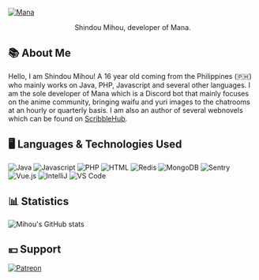 [![Mana](https://cdn.manabot.fun/images/test.png)](https://manabot.fun)
<div align="center">
Shindou Mihou, developer of Mana.
</div>

## 📚 About Me
Hello, I am Shindou Mihou! A 16 year old coming from the Philippines (🇵🇭) who mainly works on Java, PHP, Javascript and several other languages. I am the sole developer of 
Mana which is a Discord bot that mainly focuses on the anime community, bringing waifu and yuri images to the chatrooms at an hourly or quarterly basis. I am also an
author of several webnovels which can be found on [ScribbleHub](https://www.scribblehub.com/profile/24680/mihou/).

## 🖥️ Languages & Technologies Used
![Java](https://img.shields.io/badge/Language-Java-yellow?style=flat&logo=java)
![Javascript](https://img.shields.io/badge/Language-Javascript-yellow?style=flat&logo=javascript)
![PHP](https://img.shields.io/badge/Language-PHP-blue?style=flat&logo=php)
![HTML](https://img.shields.io/badge/Language-HTML-orange?style=flat&logo=HTML5)
![Redis](https://img.shields.io/badge/Technology-Redis-red?style=flat&logo=Redis)
![MongoDB](https://img.shields.io/badge/Technology-MongoDB-green?style=flat&logo=MongoDB)
![Sentry](https://img.shields.io/badge/Technology-Sentry-green?style=flat&logo=Sentry)
![Vue.js](https://img.shields.io/badge/Framework-Vue.js-green?style=flat&logo=Vue.js)
![IntelliJ](https://img.shields.io/badge/IDE-IntelliJ-red?style=flat&logo=IntelliJ%20IDEA)
![VS Code](https://img.shields.io/badge/IDE-Visual%20Studio%20Code-blue?style=flat&logo=Visual%20Studio%20Code)

## 📊 Statistics
![Mihou's GitHub stats](https://github-readme-stats.vercel.app/api?username=ShindouMihou&theme=midnight-purple&hide=stars&count_private=true&show_icons=true)

## 💴 Support
[![Patreon](https://img.shields.io/endpoint.svg?url=https://shieldsio-patreon.vercel.app/api/?username=mihou&type=patrons&style=for-the-badge)](https://patreon.com/mihou)
